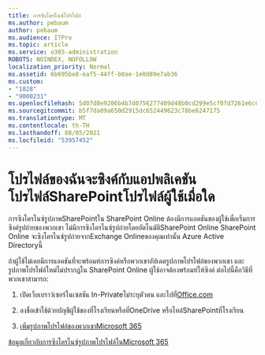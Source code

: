 ```yaml
---
title: การซิงโครไนซ์โปรไฟล์
ms.author: pebaum
author: pebaum
ms.audience: ITPro
ms.topic: article
ms.service: o365-administration
ROBOTS: NOINDEX, NOFOLLOW
localization_priority: Normal
ms.assetid: 6b695be8-eaf5-44ff-b0ae-1e0d89e7ab36
ms.custom:
- "1828"
- "9000231"
ms.openlocfilehash: 5d07d8e9206b4b7d0756277409d48b0cd299e5cf0fd7261e6c0ad75dfe8648f1
ms.sourcegitcommit: b5f7da89a650d2915dc652449623c78be6247175
ms.translationtype: MT
ms.contentlocale: th-TH
ms.lasthandoff: 08/05/2021
ms.locfileid: "53957452"
---
```

# <a name="when-do-my-profile-changes-sync-to-the-sharepoint-user-profile-application"></a>โปรไฟล์ของฉันจะซิงค์กับแอปพลิเคชันโปรไฟล์SharePointโปรไฟล์ผู้ใช้เมื่อใด

การซิงโครไนซ์รูปภาพSharePointใน SharePoint Online ต้องมีการแอคชันของผู้ใช้เพื่อเริ่มการซิงค์รูปถ่ายของพวกเขา ไม่มีการซิงโครไนซ์รูปถ่ายโดยอัตโนมัติSharePoint Online SharePoint Online จะซิงโครไนซ์รูปถ่ายจากExchange Onlineของคุณเท่านั้น Azure Active Directoryนี้

ถ้าผู้ใช้ไม่เคยมีการแอคชันที่จะพร้อมท์การซิงค์หรือพวกเขาอัปเดตรูปภาพโปรไฟล์ของพวกเขา และรูปภาพโปรไฟล์ใหม่ไม่ปรากฏใน SharePoint Online ผู้ใช้อาจต้องพร้อมท์ให้ซิงค์ ต่อไปนี้คือวิธีที่พวกเขาสามารถ:

1. เปิดเว็บเบราว์เซอร์ในเซสชัน In-Privateไม่ระบุตัวตน และไปที่[Office.com](https://www.office.com/)

2. ลงชื่อเข้าใช้ด้วยบัญชีผู้ใช้ของที่โรงเรียนหรือที่OneDrive หรือไทล์SharePointที่โรงเรียน

3. [เพิ่มรูปภาพโปรไฟล์ของพวกเขาMicrosoft 365](https://support.office.com/article/Add-your-profile-photo-to-Office-365-2eaf93fd-b3f1-43b9-9cdc-bdcd548435b7)

[ข้อมูลเกี่ยวกับการซิงโครไนซ์รูปภาพโปรไฟล์ในMicrosoft 365](https://support.office.com/article/Information-about-user-profile-synchronization-in-SharePoint-Online-177eb196-5887-43c9-84c3-b98a43d35129)

